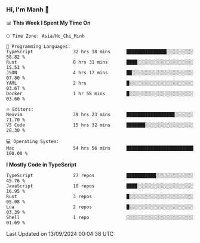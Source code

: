 ### Hi, I'm Manh 👋

<!--START_SECTION:waka-->
📊 **This Week I Spent My Time On** 

```text
🕑︎ Time Zone: Asia/Ho_Chi_Minh

💬 Programming Languages: 
TypeScript               32 hrs 18 mins      ███████████████░░░░░░░░░░   58.82 % 
Rust                     8 hrs 31 mins       ████░░░░░░░░░░░░░░░░░░░░░   15.53 % 
JSON                     4 hrs 17 mins       ██░░░░░░░░░░░░░░░░░░░░░░░   07.80 % 
YAML                     2 hrs               █░░░░░░░░░░░░░░░░░░░░░░░░   03.67 % 
Docker                   1 hr 58 mins        █░░░░░░░░░░░░░░░░░░░░░░░░   03.60 % 

🔥 Editors: 
Neovim                   39 hrs 23 mins      ██████████████████░░░░░░░   71.70 % 
VS Code                  15 hrs 32 mins      ███████░░░░░░░░░░░░░░░░░░   28.30 % 

💻 Operating System: 
Mac                      54 hrs 56 mins      █████████████████████████   100.00 % 
```

**I Mostly Code in TypeScript** 

```text
TypeScript               27 repos            ███████████░░░░░░░░░░░░░░   45.76 % 
JavaScript               10 repos            ████░░░░░░░░░░░░░░░░░░░░░   16.95 % 
Rust                     3 repos             █░░░░░░░░░░░░░░░░░░░░░░░░   05.08 % 
Lua                      2 repos             █░░░░░░░░░░░░░░░░░░░░░░░░   03.39 % 
Shell                    1 repo              ░░░░░░░░░░░░░░░░░░░░░░░░░   01.69 % 
```




 Last Updated on 13/09/2024 00:04:38 UTC
<!--END_SECTION:waka-->
